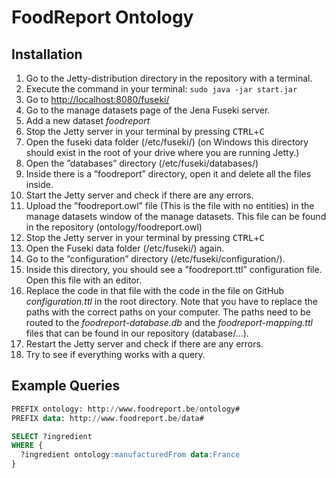 # FoodReport Ontology

## Installation

1. Go to the Jetty-distribution directory in the repository with a terminal.
2. Execute the command in your terminal:  ```sudo java -jar start.jar```
3. Go to [http://localhost:8080/fuseki/](http://localhost:8080/fuseki/)
4. Go to the manage datasets page of the Jena Fuseki server.
5. Add a new dataset _foodreport_
6. Stop the Jetty server in your terminal by pressing <kbd>CTRL</kbd>+<kbd>C</kbd>
7. Open the fuseki data folder (/etc/fuseki/) (on Windows this directory should exist in the root of your drive where you are running Jetty.)
8. Open the ”databases” directory (/etc/fuseki/databases/)
9. Inside there is a ”foodreport” directory, open it and delete all the files inside.
10. Start the Jetty server and check if there are any errors.
11. Upload the ”foodreport.owl” file (This is the file with no entities) in the manage datasets window of the manage datasets. This file can be found in the repository (ontology/foodreport.owl)
12. Stop the Jetty server in your terminal by pressing <kbd>CTRL</kbd>+<kbd>C</kbd>
13. Open the Fuseki data folder (/etc/fuseki/) again.
14. Go to the ”configuration” directory (/etc/fuseki/configuration/).
15. Inside this directory, you should see a ”foodreport.ttl” configuration file. Open this file with an editor.
16. Replace the code in that file with the code in the file on GitHub _configuration.ttl_ in the root directory. Note that you have to replace the paths with the correct paths on your computer. The paths need to be routed to the _foodreport-database.db_ and the _foodreport-mapping.ttl_ files that can be found in our repository (database/...).
17. Restart the Jetty server and check if there are any errors.
18. Try to see if everything works with a query.

## Example Queries

```sql
PREFIX ontology: http://www.foodreport.be/ontology#
PREFIX data: http://www.foodreport.be/data#

SELECT ?ingredient
WHERE {
  ?ingredient ontology:manufacturedFrom data:France
}
```
